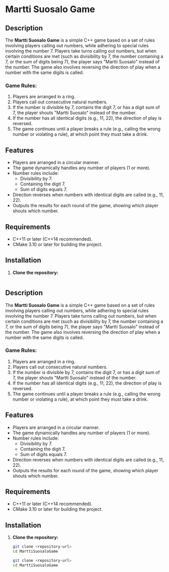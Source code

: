 # Martti Suosalo Game

## Description

The **Martti Suosalo Game** is a simple C++ game based on a set of rules involving players calling out numbers, while adhering to special rules involving the number 7. Players take turns calling out numbers, but when certain conditions are met (such as divisibility by 7, the number containing a 7, or the sum of digits being 7), the player says "Martti Suosalo" instead of the number. The game also involves reversing the direction of play when a number with the same digits is called.

### Game Rules:

1. Players are arranged in a ring.
2. Players call out consecutive natural numbers.
3. If the number is divisible by 7, contains the digit 7, or has a digit sum of 7, the player shouts "Martti Suosalo" instead of the number.
4. If the number has all identical digits (e.g., 11, 22), the direction of play is reversed.
5. The game continues until a player breaks a rule (e.g., calling the wrong number or violating a rule), at which point they must take a drink.

## Features

- Players are arranged in a circular manner.
- The game dynamically handles any number of players (1 or more).
- Number rules include:
  - Divisibility by 7.
  - Containing the digit 7.
  - Sum of digits equals 7.
- Direction reverses when numbers with identical digits are called (e.g., 11, 22).
- Outputs the results for each round of the game, showing which player shouts which number.

## Requirements

- C++11 or later (C++14 recommended).
- CMake 3.10 or later for building the project.

## Installation

1. **Clone the repository:**

   ```bash# Martti Suosalo Game

## Description

The **Martti Suosalo Game** is a simple C++ game based on a set of rules involving players calling out numbers, while adhering to special rules involving the number 7. Players take turns calling out numbers, but when certain conditions are met (such as divisibility by 7, the number containing a 7, or the sum of digits being 7), the player says "Martti Suosalo" instead of the number. The game also involves reversing the direction of play when a number with the same digits is called.

### Game Rules:

1. Players are arranged in a ring.
2. Players call out consecutive natural numbers.
3. If the number is divisible by 7, contains the digit 7, or has a digit sum of 7, the player shouts "Martti Suosalo" instead of the number.
4. If the number has all identical digits (e.g., 11, 22), the direction of play is reversed.
5. The game continues until a player breaks a rule (e.g., calling the wrong number or violating a rule), at which point they must take a drink.

## Features

- Players are arranged in a circular manner.
- The game dynamically handles any number of players (1 or more).
- Number rules include:
  - Divisibility by 7.
  - Containing the digit 7.
  - Sum of digits equals 7.
- Direction reverses when numbers with identical digits are called (e.g., 11, 22).
- Outputs the results for each round of the game, showing which player shouts which number.

## Requirements

- C++11 or later (C++14 recommended).
- CMake 3.10 or later for building the project.

## Installation

1. **Clone the repository:**

   ```bash
   git clone <repository-url>
   cd MarttiSuosaloGame

   git clone <repository-url>
   cd MarttiSuosaloGame
